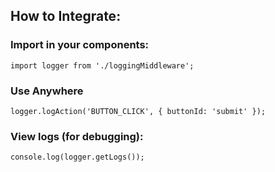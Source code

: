 ## How to Integrate:

### Import in your components:
```
import logger from './loggingMiddleware';
```
### Use Anywhere
```
logger.logAction('BUTTON_CLICK', { buttonId: 'submit' });
```
### View logs (for debugging):
```
console.log(logger.getLogs());
```
